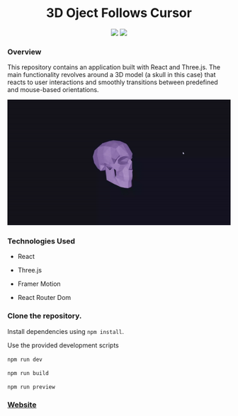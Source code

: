 <div align='center'>

# 3D Oject Follows Cursor


![](https://img.shields.io/badge/Three.js-r162-purple) ![](https://img.shields.io/badge/React-18.2.0-blue)  


</div>

### Overview

This repository contains an application built with React and Three.js. The main functionality revolves around a 3D model (a skull in this case) that reacts to user interactions and smoothly transitions between predefined and mouse-based orientations.

<div align="center">
    <img src="src/assets/skull.gif"/>
</div>


### Technologies Used

- React

- Three.js

- Framer Motion

- React Router Dom


</div>


### Clone the repository.

Install dependencies using `npm install`.

Use the provided development scripts 

`npm run dev`

`npm run build`

`npm run preview`



### [Website](https://3d-object-follows-cursor.netlify.app/)

